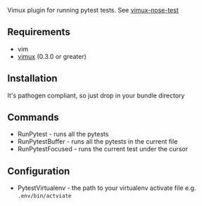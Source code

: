 Vimux plugin for running pytest tests. See [vimux-nose-test](https://github.com/pitluga/vimux-nose-test)

## Requirements

- vim
- [vimux](https://github.com/benmills/vimux) (0.3.0 or greater)

## Installation

It's pathogen compliant, so just drop in your bundle directory

## Commands

- RunPytest - runs all the pytests
- RunPytestBuffer - runs all the pytests in the current file
- RunPytestFocused - runs the current test under the cursor

## Configuration

- PytestVirtualenv - the path to your virtualenv activate file e.g. ```.env/bin/actviate```
